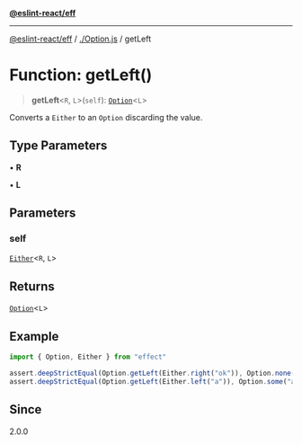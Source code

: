 [**@eslint-react/eff**](../../README.md)

***

[@eslint-react/eff](../../README.md) / [./Option.js](../README.md) / getLeft

# Function: getLeft()

> **getLeft**\<`R`, `L`\>(`self`): [`Option`](../type-aliases/Option.md)\<`L`\>

Converts a `Either` to an `Option` discarding the value.

## Type Parameters

• **R**

• **L**

## Parameters

### self

[`Either`](../../Either.js/type-aliases/Either.md)\<`R`, `L`\>

## Returns

[`Option`](../type-aliases/Option.md)\<`L`\>

## Example

```ts
import { Option, Either } from "effect"

assert.deepStrictEqual(Option.getLeft(Either.right("ok")), Option.none())
assert.deepStrictEqual(Option.getLeft(Either.left("a")), Option.some("a"))
```

## Since

2.0.0
